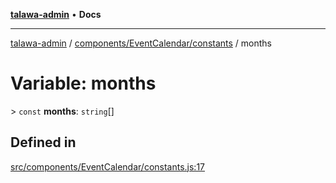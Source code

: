 [**talawa-admin**](../../../../README.md) • **Docs**

***

[talawa-admin](../../../../modules.md) / [components/EventCalendar/constants](../README.md) / months

# Variable: months

\> `const` **months**: `string`[]

## Defined in

[src/components/EventCalendar/constants.js:17](https://github.com/PalisadoesFoundation/talawa-admin/blob/084ac7e92dede9766b77e75cf296f40165965140/src/components/EventCalendar/constants.js#L17)
